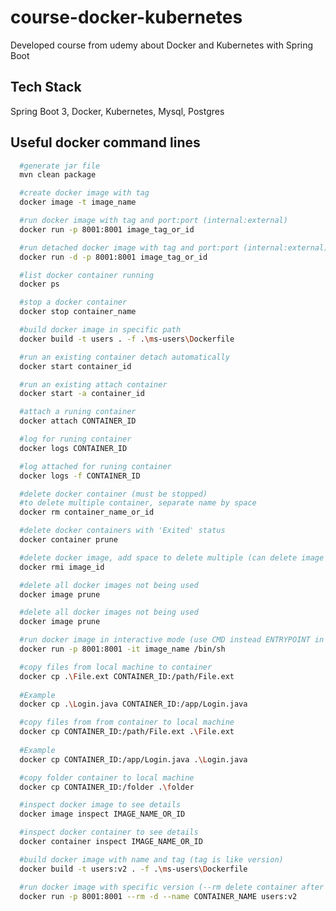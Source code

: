 # course-docker-kubernetes
Developed course from udemy about Docker and Kubernetes with Spring Boot

## Tech Stack

Spring Boot 3, Docker, Kubernetes, Mysql, Postgres


## Useful docker command lines

```bash
  #generate jar file
  mvn clean package
```
```bash
  #create docker image with tag
  docker image -t image_name
```
```bash
  #run docker image with tag and port:port (internal:external)
  docker run -p 8001:8001 image_tag_or_id
```
```bash
  #run detached docker image with tag and port:port (internal:external)
  docker run -d -p 8001:8001 image_tag_or_id
```
```bash
  #list docker container running
  docker ps
```
```bash
  #stop a docker container
  docker stop container_name
```
```bash
  #build docker image in specific path
  docker build -t users . -f .\ms-users\Dockerfile
```
```bash
  #run an existing container detach automatically
  docker start container_id
```
```bash
  #run an existing attach container
  docker start -a container_id
```
```bash
  #attach a runing container
  docker attach CONTAINER_ID
```
```bash
  #log for runing container 
  docker logs CONTAINER_ID
```
```bash
  #log attached for runing container 
  docker logs -f CONTAINER_ID
```
```bash
  #delete docker container (must be stopped)
  #to delete multiple container, separate name by space
  docker rm container_name_or_id
```
```bash
  #delete docker containers with 'Exited' status
  docker container prune
```
```bash
  #delete docker image, add space to delete multiple (can delete image not being used)
  docker rmi image_id
```
```bash
  #delete all docker images not being used
  docker image prune
```
```bash
  #delete all docker images not being used
  docker image prune
```
```bash
  #run docker image in interactive mode (use CMD instead ENTRYPOINT in dockerfile)
  docker run -p 8001:8001 -it image_name /bin/sh
```
```bash
  #copy files from local machine to container
  docker cp .\File.ext CONTAINER_ID:/path/File.ext
  
  #Example
  docker cp .\Login.java CONTAINER_ID:/app/Login.java
```
```bash
  #copy files from from container to local machine
  docker cp CONTAINER_ID:/path/File.ext .\File.ext 
  
  #Example
  docker cp CONTAINER_ID:/app/Login.java .\Login.java
```
```bash
  #copy folder container to local machine
  docker cp CONTAINER_ID:/folder .\folder
```
```bash
  #inspect docker image to see details
  docker image inspect IMAGE_NAME_OR_ID
```
```bash
  #inspect docker container to see details
  docker container inspect IMAGE_NAME_OR_ID
```
```bash
  #build docker image with name and tag (tag is like version)
  docker build -t users:v2 . -f .\ms-users\Dockerfile
```
```bash
  #run docker image with specific version (--rm delete container after stop container)
  docker run -p 8001:8001 --rm -d --name CONTAINER_NAME users:v2
```